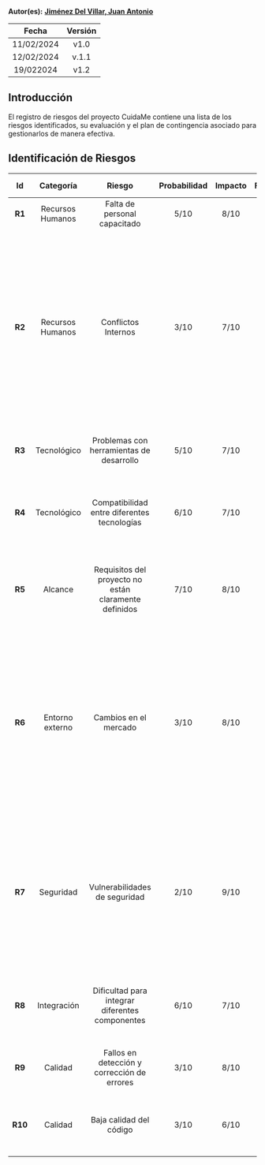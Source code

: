 ﻿**Autor(es):** **[Jiménez Del Villar, Juan Antonio](./grupo)**


|**Fecha**|**Versión**|
| :-: | :-: |
|11/02/2024|v1.0|
|12/02/2024|v.1.1|
|19/022024|v1.2|


## Introducción
El registro de riesgos del proyecto CuidaMe contiene una lista de los riesgos identificados, su evaluación y el plan de contingencia asociado para gestionarlos de manera efectiva.


## Identificación de Riesgos


|**Id**|**Categoría**|**Riesgo**|**Probabilidad**|**Impacto**|**Factor**|**Prioridad**|**Plan de Contingencia**|
| :-: | :-: | :-: | :-: | :-: | :-: | :-: | :-: |
|**R1**|Recursos Humanos|Falta de personal capacitado|5/10|8/10|40|Alta|Iniciar plan de formación.|
|**R2**|Recursos Humanos|Conflictos Internos|3/10|7/10|21|Alta|<p>Fomentar un ambiente de trabajo positivo y reconocer los logros individuales. </p><p>Mantener una supervisión regular de la dinámica del equipo y abordar cualquier problema potencial de manera proactiva.</p><p></p>|
|**R3**|Tecnológico|Problemas con herramientas de desarrollo|5/10|7/10|35|Alta|Cambiar a herramientas alternativas si los problemas persisten.|
|**R4**|Tecnológico|Compatibilidad entre diferentes tecnologías|6/10|7/10|42|Media|Realizar pruebas exhaustivas de integración desde las etapas iniciales del proyecto.|
|**R5**|Alcance|Requisitos del proyecto no están claramente definidos|7/10|8/10|56|Alta|Establecer un proceso de revisión y aprobación de requisitos para garantizar que estén completos.|
|**R6**|Entorno externo|Cambios en el mercado|3/10|8/10|24|Media|<p>Establecer un equipo de vigilancia de mercado para monitorear de cerca la competencia.</p><p>Mantener una estructura ágil de gestión de proyectos que permita una respuesta rápida y flexible a los cambios en el mercado.</p>|
|**R7**|Seguridad|Vulnerabilidades de seguridad|2/10|9/10|18|Muy Alta|<p>Implementar medidas de seguridad robustas.</p><p>Realizar evaluaciones de seguridad regulares y pruebas de penetración para identificar vulnerabilidades en el sistema.</p><p></p>|
|**R8**|Integración|Dificultad para integrar diferentes componentes|6/10|7/10|42|Alta|Asignar recursos adicionales para abordar posibles desafíos de integración.|
|**R9**|Calidad|Fallos en detección y corrección de errores|3/10|8/10|24|Alta|Implementar un proceso de gestión de calidad del software.|
|**R10**|Calidad|Baja calidad del código|3/10|6/10|18|Media|Establecer un proceso de revisión y mejora continua de la calidad del código.|


